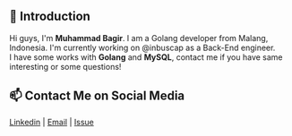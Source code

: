 ## 👋 Introduction

Hi guys, I'm **Muhammad Bagir**. I am a Golang developer from Malang, Indonesia. I'm currently working on @inbuscap as a Back-End engineer.  
I have some works with **Golang** and **MySQL**, contact me if you have same interesting or some questions!

## 📫 Contact Me on Social Media

[Linkedin](https://www.linkedin.com/in/muh-bagir) | [Email](mailto:bagir3008@gmail.com) | [Issue](https://github.com/BAGIR3008/bagir/issues/me)
